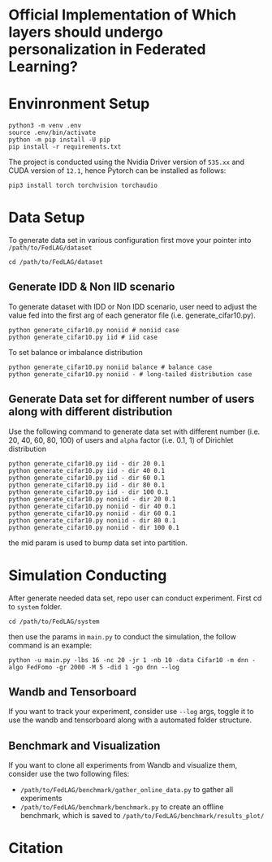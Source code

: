 # Official Implementation of Which layers should undergo personalization in Federated Learning?



# Envinronment Setup
```
python3 -m venv .env
source .env/bin/activate
python -m pip install -U pip
pip install -r requirements.txt
```
The project is conducted using the Nvidia Driver version of ```535.xx``` and CUDA version of ```12.1```, hence Pytorch can be installed as follows:
```
pip3 install torch torchvision torchaudio
```

# Data Setup
To generate data set in various configuration first move your pointer into ```/path/to/FedLAG/dataset```
```
cd /path/to/FedLAG/dataset
```
## Generate IDD & Non IID scenario
To generate dataset with IDD or Non IDD scenario, user need to adjust the value fed into the first arg of each generator file (i.e. generate_cifar10.py). 
```
python generate_cifar10.py noniid # noniid case
python generate_cifar10.py iid # iid case
```
To set balance or imbalance distribution
```
python generate_cifar10.py noniid balance # balance case
python generate_cifar10.py noniid - # long-tailed distribution case
```

## Generate Data set for different number of users along with different distribution 

Use the following command to generate data set with different number (i.e. 20, 40, 60, 80, 100) of users and ```alpha``` factor (i.e. 0.1, 1) of Dirichlet distribution
```
python generate_cifar10.py iid - dir 20 0.1
python generate_cifar10.py iid - dir 40 0.1 
python generate_cifar10.py iid - dir 60 0.1 
python generate_cifar10.py iid - dir 80 0.1
python generate_cifar10.py iid - dir 100 0.1
python generate_cifar10.py noniid - dir 20 0.1
python generate_cifar10.py noniid - dir 40 0.1
python generate_cifar10.py noniid - dir 60 0.1
python generate_cifar10.py noniid - dir 80 0.1
python generate_cifar10.py noniid - dir 100 0.1
```
the mid param is used to bump data set into partition. 

# Simulation Conducting
After generate needed data set, repo user can conduct experiment. First cd to ```system``` folder.
```
cd /path/to/FedLAG/system
``` 
then use the params in ```main.py``` to conduct the simulation, the follow command is an example:
```
python -u main.py -lbs 16 -nc 20 -jr 1 -nb 10 -data Cifar10 -m dnn -algo FedFomo -gr 2000 -M 5 -did 1 -go dnn --log
```

## Wandb and Tensorboard
If you want to track your experiment, consider use ```--log``` args, toggle it to use the wandb and tensorboard along with a automated folder structure.

## Benchmark and Visualization
If you want to clone all experiments from Wandb and visualize them, consider use the two following files:
- ```/path/to/FedLAG/benchmark/gather_online_data.py``` to gather all experiments
- ```/path/to/FedLAG/benchmark/benchmark.py``` to create an offline benchmark, which is saved to ```/path/to/FedLAG/benchmark/results_plot/```

# Citation
```
```